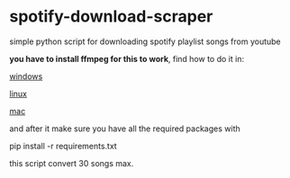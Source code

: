 # spotify-download-scraper
simple python script for downloading spotify playlist songs from youtube

**you have to install ffmpeg for this to work**, find how to do it in:

[windows](https://www.wikihow.com/Install-FFmpeg-on-Windows)

[linux](https://www.tecmint.com/install-ffmpeg-in-linux/)

[mac](https://github.com/fluent-ffmpeg/node-fluent-ffmpeg/wiki/Installing-ffmpeg-on-Mac-OS-X)

and after it make sure you have all the required packages with

pip install -r requirements.txt

this script convert 30 songs max.